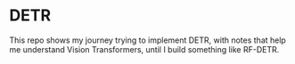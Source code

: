 # DETR
This repo shows my journey trying to implement DETR, with notes that help me understand Vision Transformers, until I build something like RF-DETR.
